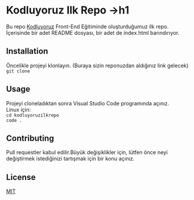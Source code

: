 # Kodluyoruz Ilk Repo ->h1
Bu repo [Kodluyoruz](https://kodluyoruz.org/) Front-End Eğitiminde oluşturduğumuz ilk repo. İçerisinde bir adet README dosyası, bir adet de index.html barındırıyor.
## Installation
Öncelikle projeyi klonlayın. (Buraya sizin reponuzdan aldığınız link gelecek)<br>
`git clone` 

## Usage
Projeyi cloneladıktan sonra Visual Studio Code programında açınız.
<br>
Linux için: <br>
`cd kodluyoruzilkrepo `<br>
`code .`
## Contributing
Pull requestler kabul edilir.Büyük değişiklikler için, lütfen önce neyi değiştirmek istediğinizi tartışmak için bir konu açınız.
## License
[MIT](https://choosealicense.com/licenses/mit/)

